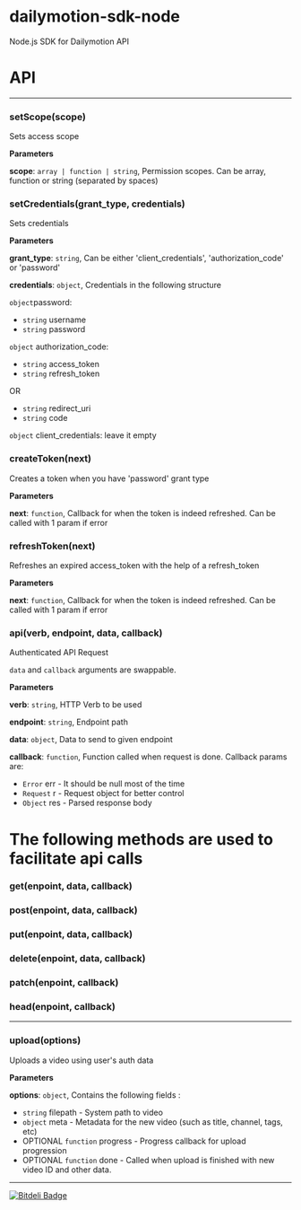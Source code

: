 dailymotion-sdk-node
====================

Node.js SDK for Dailymotion API

# API


* * *

### setScope(scope) 

Sets access scope

**Parameters**

**scope**: `array | function | string`, Permission scopes. Can be array, function or string (separated by spaces)



### setCredentials(grant_type, credentials) 

Sets credentials

**Parameters**

**grant_type**: `string`, Can be either 'client_credentials', 'authorization_code' or 'password'

**credentials**: `object`, Credentials in the following structure

`object`password:

* `string` username
* `string` password

`object` authorization_code:

* `string` access_token
* `string` refresh_token

OR

* `string` redirect_uri
* `string` code

`object` client_credentials:
leave it empty



### createToken(next) 

Creates a token when you have 'password' grant type

**Parameters**

**next**: `function`, Callback for when the token is indeed refreshed. Can be called with 1 param if error



### refreshToken(next) 

Refreshes an expired access_token with the help of a refresh_token

**Parameters**

**next**: `function`, Callback for when the token is indeed refreshed. Can be called with 1 param if error



### api(verb, endpoint, data, callback) 

Authenticated API Request

`data` and `callback` arguments are swappable.

**Parameters**

**verb**: `string`, HTTP Verb to be used

**endpoint**: `string`, Endpoint path

**data**: `object`, Data to send to given endpoint

**callback**: `function`, Function called when request is done. Callback params are:

* `Error` err  - It should be null most of the time
* `Request` r  - Request object for better control
* `Object` res - Parsed response body

# The following methods are used to facilitate api calls
### get(enpoint, data, callback)
### post(enpoint, data, callback)
### put(enpoint, data, callback)
### delete(enpoint, data, callback)
### patch(enpoint, callback)
### head(enpoint, callback)

***


### upload(options) 

Uploads a video using user's auth data

**Parameters**

**options**: `object`, Contains the following fields :

* `string` filepath - System path to video
* `object` meta - Metadata for the new video (such as title, channel, tags, etc)
* OPTIONAL `function` progress - Progress callback for upload progression
* OPTIONAL `function` done - Called when upload is finished with new video ID and other data.




* * *





[![Bitdeli Badge](https://d2weczhvl823v0.cloudfront.net/OtaK/dailymotion-sdk-node/trend.png)](https://bitdeli.com/free "Bitdeli Badge")

